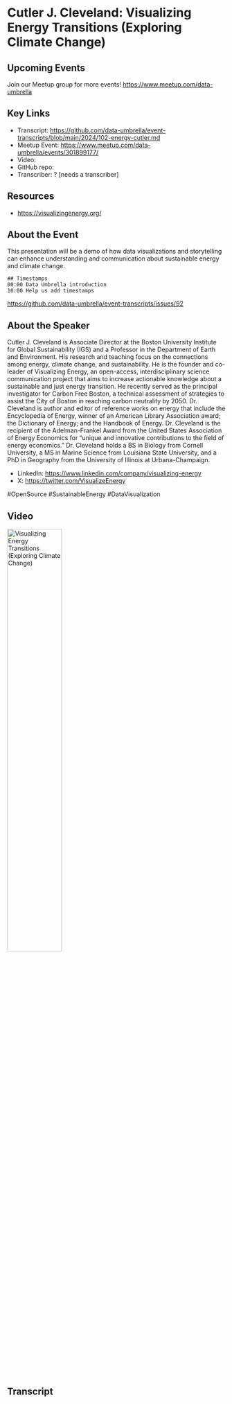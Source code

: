 # Cutler J. Cleveland: Visualizing Energy Transitions (Exploring Climate Change)

## Upcoming Events
Join our Meetup group for more events!
https://www.meetup.com/data-umbrella

## Key Links
- Transcript: https://github.com/data-umbrella/event-transcripts/blob/main/2024/102-energy-cutler.md
- Meetup Event: https://www.meetup.com/data-umbrella/events/301899177/
- Video: 
- GitHub repo:
- Transcriber:  ? [needs a transcriber]

## Resources
- https://visualizingenergy.org/

## About the Event
This presentation will be a demo of how data visualizations and storytelling can enhance understanding and communication about sustainable energy and climate change.

```
## Timestamps
00:00 Data Umbrella introduction
10:00 Help us add timestamps
```

https://github.com/data-umbrella/event-transcripts/issues/92

## About the Speaker
Cutler J. Cleveland is Associate Director at the Boston University Institute for Global Sustainability (IGS) and a Professor in the Department of Earth and Environment. His research and teaching focus on the connections among energy, climate change, and sustainability. He is the founder and co-leader of Visualizing Energy, an open-access, interdisciplinary science communication project that aims to increase actionable knowledge about a sustainable and just energy transition. He recently served as the principal investigator for Carbon Free Boston, a technical assessment of strategies to assist the City of Boston in reaching carbon neutrality by 2050. Dr. Cleveland is author and editor of reference works on energy that include the Encyclopedia of Energy, winner of an American Library Association award; the Dictionary of Energy; and the Handbook of Energy. Dr. Cleveland is the recipient of the Adelman-Frankel Award from the United States Association of Energy Economics for “unique and innovative contributions to the field of energy economics.” Dr. Cleveland holds a BS in Biology from Cornell University, a MS in Marine Science from Louisiana State University, and a PhD in Geography from the University of Illinois at Urbana-Champaign.

- LinkedIn: https://www.linkedin.com/company/visualizing-energy
- X: https://twitter.com/VisualizeEnergy

#OpenSource #SustainableEnergy #DataVisualization

## Video
<a href="http://www.youtube.com/watch?feature=player_embedded&v=Jz0rXFnY05U" target="_blank"><img src="http://img.youtube.com/vi/Jz0rXFnY05U/0.jpg"
alt="Visualizing Energy Transitions (Exploring Climate Change)" width="50%" /></a>


## Transcript
